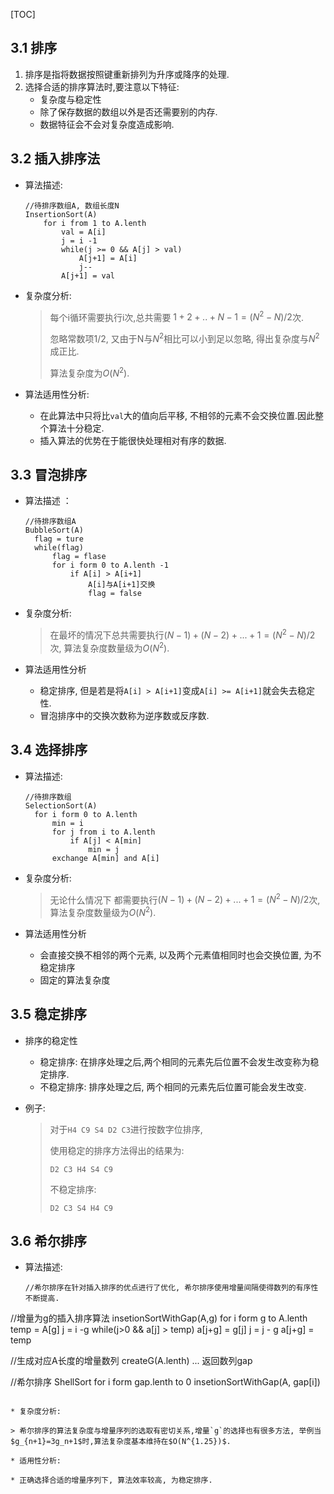 [TOC]

## 3.1 排序

1. 排序是指将数据按照键重新排列为升序或降序的处理.
2. 选择合适的排序算法时,要注意以下特征:
   * 复杂度与稳定性
   * 除了保存数据的数组以外是否还需要别的内存.
   * 数据特征会不会对复杂度造成影响.



## 3.2 插入排序法

* 算法描述:

    ```
    //待排序数组A, 数组长度N
    InsertionSort(A)
        for i from 1 to A.lenth
            val = A[i]
            j = i -1
            while(j >= 0 && A[j] > val)
                A[j+1] = A[i]
                j--
            A[j+1] = val 
    ```



* 复杂度分析:

  > 每个i循环需要执行i次,总共需要 $1+2+..+N-1=(N^2-N)/2$次.
  >
  > 忽略常数项1/2, 又由于N与$N^2$相比可以小到足以忽略, 得出复杂度与$N^2$成正比.
  >
  > 算法复杂度为$O(N^2)$.




* 算法适用性分析:

  * 在此算法中只将比`val`大的值向后平移, 不相邻的元素不会交换位置.因此整个算法十分稳定.
  * 插入算法的优势在于能很快处理相对有序的数据.



## 3.3 冒泡排序

* 算法描述 ：

  ```
  //待排序数组A
  BubbleSort(A)
  	flag = ture
  	while(flag)
  		flag = flase
  		for i form 0 to A.lenth -1
  			if A[i] > A[i+1]
  				A[i]与A[i+1]交换
  				flag = false
  ```

* 复杂度分析:

  > 在最坏的情况下总共需要执行$(N-1)+(N-2)+...+1= (N^2-N)/2$次, 算法复杂度数量级为$O(N^2)$.
  
* 算法适用性分析

  * 稳定排序, 但是若是将`A[i] > A[i+1]`变成`A[i] >= A[i+1]`就会失去稳定性.
  * 冒泡排序中的交换次数称为逆序数或反序数.



## 3.4 选择排序

* 算法描述:

  ```
  //待排序数组
  SelectionSort(A)
  	for i form 0 to A.lenth
  		min = i
  		for j from i to A.lenth
  			if A[j] < A[min]
  				min = j
  		exchange A[min] and A[i]
  ```

* 复杂度分析:

  > 无论什么情况下 都需要执行$(N-1)+(N-2)+...+1= (N^2-N)/2$次, 算法复杂度数量级为$O(N^2)$.

* 算法适用性分析

  * 会直接交换不相邻的两个元素, 以及两个元素值相同时也会交换位置, 为不稳定排序
  * 固定的算法复杂度



## 3.5 稳定排序

* 排序的稳定性

    * 稳定排序: 在排序处理之后,两个相同的元素先后位置不会发生改变称为稳定排序.
    * 不稳定排序: 排序处理之后, 两个相同的元素先后位置可能会发生改变.
    
* 例子:

    > 对于`H4 C9 S4 D2 C3`进行按数字位排序, 
    >
    > 使用稳定的排序方法得出的结果为:
    >
    > `D2 C3 H4 S4 C9`
    >
    > 不稳定排序:
    >
    > `D2 C3 S4 H4 C9`

## 3.6 希尔排序

* 算法描述:

  ```
  //希尔排序在针对插入排序的优点进行了优化, 希尔排序使用增量间隔使得数列的有序性不断提高.
  
//增量为g的插入排序算法
  insetionSortWithGap(A,g)
  	for i form g to A.lenth
  		temp = A[g]
  		j = i -g
  		while(j>0 && a[j] > temp)
  			a[j+g] = g[j]
  			j = j - g
  		a[j+g] = temp
  		
  //生成对应A长度的增量数列
  createG(A.lenth)
  	...
  	返回数列gap
  	
  //希尔排序
  ShellSort
  	for i form gap.lenth to 0
  		insetionSortWithGap(A, gap[i])
  	
  ```
  
* 复杂度分析:

  > 希尔排序的算法复杂度与增量序列的选取有密切关系,增量`g`的选择也有很多方法, 举例当$g_{n+1}=3g_n+1$时,算法复杂度基本维持在$O(N^{1.25})$.

* 适用性分析:

  * 正确选择合适的增量序列下, 算法效率较高, 为稳定排序.